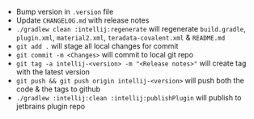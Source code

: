 - Bump version in `.version` file
- Update `CHANGELOG.md` with release notes
- `./gradlew clean :intellij:regenerate` will regenerate `build.gradle`, `plugin.xml`, `material2.xml`, `teradata-covalent.xml` & `README.md`
- `git add .` will stage all local changes for commit
- `git commit -m <Changes>` will commit to local git repo
- `git tag -a intellij-<version> -m "<Release notes>"` will create tag with the latest version
- `git push && git push origin intellij-<version>` will push both the code & the tags to github
- `./gradlew :intellij:clean :intellij:publishPlugin` will publish to jetbrains plugin repo
